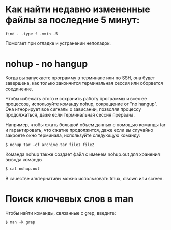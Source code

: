 # Как найти недавно измененные файлы за последние 5 минут:

```
find . -type f -mmin -5
```
Помогает при отладке и устранении неполадок.

# nohup - no hangup

Когда вы запускаете программу в терминале или по SSH, она будет завершена, как только закончится терминальная сессия или оборвется соединение. 

Чтобы избежать этого и сохранить работу программы и всех ее процессов, используйте команду nohup, сокращение от "no hangup". Она игнорирует все сигналы о зависании, позволяя процессу продолжаться, даже если терминальная сессия прервана.

Например, чтобы сжать большой объем данных с помощью команды tar и гарантировать, что сжатие продолжится, даже если вы случайно закроете окно терминала, используйте следующую команду:

```
$ nohup tar -cf archive.tar file1 file2
```

Команда nohup также создает файл с именем nohup.out для хранения вывода команды.

```
$ cat nohup.out
```

В качестве альтернативы можно использовать tmux, disown или screen.

# Поиск ключевых слов в man

Чтобы найти команды, связанные с grep, введите:

```
$ man -k grep
```
